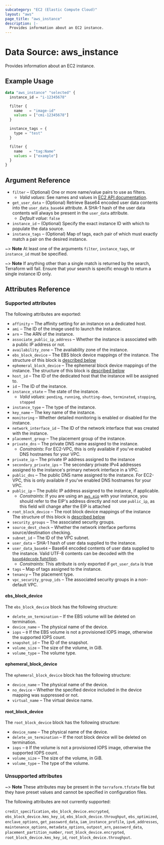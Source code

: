 ```yaml
---
subcategory: "EC2 (Elastic Compute Cloud)"
layout: "aws"
page_title: "aws_instance"
description: |-
  Provides information about an EC2 instance.
---
```


[base64decode-function]: https://www.terraform.io/docs/configuration/functions/base64decode.html
[describe-instances]: https://docs.cloud.croc.ru/en/api/ec2/instances/DescribeInstances.html

# Data Source: aws_instance

Provides information about an EC2 instance.

## Example Usage

```terraform
data "aws_instance" "selected" {
  instance_id = "i-12345678"

  filter {
    name   = "image-id"
    values = ["cmi-12345678"]
  }

  instance_tags = {
    type = "test"
  }

  filter {
    name   = "tag:Name"
    values = ["example"]
  }
}
```

## Argument Reference

* `filter` – (Optional) One or more name/value pairs to use as filters.
    * _Valid values_: See names and values in [EC2 API documentation][describe-instances].
* `get_user_data` – (Optional) Retrieve Base64 encoded user data contents into the `user_data_base64` attribute.
  A SHA-1 hash of the user data contents will always be present in the `user_data` attribute.
    * _Default value_: `false`
* `instance_id` – (Optional) Specify the exact instance ID with which to populate the data source.
* `instance_tags` – (Optional) Map of tags, each pair of which must exactly match a pair on the desired instance.

~> **Note** At least one of the arguments `filter`, `instance_tags`, or `instance_id` must be specified.

~> **Note** If anything other than a single match is returned by the search,
Terraform will fail. Ensure that your search is specific enough to return
a single instance ID only.

## Attributes Reference

### Supported attributes

The following attributes are exported:

* `affinity` – The affinity setting for an instance on a dedicated host.
* `ami` – The ID of the image used to launch the instance.
* `arn` – The ARN of the instance.
* `associate_public_ip_address` – Whether the instance is associated with a public IP address or not.
* `availability_zone` – The availability zone of the instance.
* `ebs_block_device` – The EBS block device mappings of the instance.
  The structure of this block is [described below](#ebs_block_device)
* `ephemeral_block_device` – The ephemeral block device mappings of the instance.
  The structure of this block is [described below](#ephemeral_block_device)
* `host_id` – The ID of the dedicated host that the instance will be assigned to.
* `id` – The ID of the instance.
* `instance_state` – The state of the instance.
    * _Valid values_: `pending`, `running`, `shutting-down`, `terminated`, `stopping`, `stopped`
* `instance_type` – The type of the instance.
* `key_name` – The key name of the instance.
* `monitoring` – Whether detailed monitoring is enabled or disabled for the instance.
* `network_interface_id` – The ID of the network interface that was created with the instance.
* `placement_group` – The placement group of the instance.
* `private_dns` – The private DNS name assigned to the instance.
    * _Constraints_: For EC2-VPC, this is only available if you've enabled DNS hostnames for your VPC.
* `private_ip` – The private IP address assigned to the instance
* `secondary_private_ips` – The secondary private IPv4 addresses assigned to the instance's primary network interface in a VPC.
* `public_dns` – The public DNS name assigned to the instance. For EC2-VPC, this is only available if you've enabled DNS hostnames for your VPC.
* `public_ip` – The public IP address assigned to the instance, if applicable.
    * _Constraints_: If you are using an [`aws_eip`](../resources/eip.md) with your instance, you should refer to the EIP's address directly and not use `public_ip`, as this field will change after the EIP is attached
* `root_block_device` – The root block device mappings of the instance
  The structure of this block is [described below](#root_block_device)
* `security_groups` – The associated security groups.
* `source_dest_check` – Whether the network interface performs source/destination checking.
* `subnet_id` – The ID of the VPC subnet.
* `user_data` – SHA-1 hash of user data supplied to the instance.
* `user_data_base64` – Base64 encoded contents of user data supplied to the instance. Valid UTF-8 contents can be decoded with the [`base64decode` function][base64decode-function].
    * _Constraints_: This attribute is only exported if `get_user_data` is true
* `tags` – Map of tags assigned to the instance.
* `tenancy` – The placement type.
* `vpc_security_group_ids` – The associated security groups in a non-default VPC.

#### ebs_block_device

The `ebs_block_device` block has the following structure:

* `delete_on_termination` – If the EBS volume will be deleted on termination.
* `device_name` – The physical name of the device.
* `iops` – `0` If the EBS volume is not a provisioned IOPS image, otherwise the supported IOPS count.
* `snapshot_id` – The ID of the snapshot.
* `volume_size` – The size of the volume, in GiB.
* `volume_type` – The volume type.

#### ephemeral_block_device

The `ephemeral_block_device` block has the following structure:

* `device_name` – The physical name of the device.
* `no_device` – Whether the specified device included in the device mapping was suppressed or not.
* `virtual_name` – The virtual device name.

#### root_block_device

The `root_block_device` block has the following structure:

* `device_name` – The physical name of the device.
* `delete_on_termination` – If the root block device will be deleted on termination.
* `iops` – `0` If the volume is not a provisioned IOPS image, otherwise the supported IOPS count.
* `volume_size` – The size of the volume, in GiB.
* `volume_type` – The type of the volume.

### Unsupported attributes

~> **Note** These attributes may be present in the `terraform.tfstate` file but they have preset values and cannot be specified in configuration files.

The following attributes are not currently supported:

`credit_specification`, `ebs_block_device.encrypted`, `ebs_block_device.kms_key_id`, `ebs_block_device.throughput`, `ebs_optimized`, `enclave_options`, `get_password_data`, `iam_instance_profile`, `ipv6_addresses`, `maintenance_options`, `metadata_options`, `outpost_arn`, `password_data`, `placement_partition_number`, `root_block_device.encrypted`, `root_block_device.kms_key_id`, `root_block_device.throughput`.
